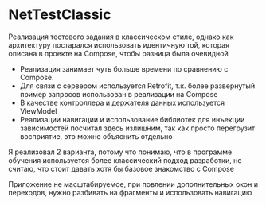 # NetTestClassic
Реализация тестового задания в классическом стиле, однако как архитектуру постарался использовать идентичную той, которая описана в проекте на Compose, чтобы разница была очевидной

- Реализация занимает чуть больше времени по сравнению с Compose.
- Для связи с сервером используется Retrofit, т.к. более развернутый пример запросов использован в реализации на Compose
- В качестве контроллера и держателя данных используется ViewModel
- Реализации навигации и использование библиотек для инъекции зависимостей посчитал здесь излишним, так как просто перегрузит восприятие, это можно объяснить отдельно

Я реализовал 2 варианта, потому что понимаю, что в программе обучения используется более классический подход разработки, но считаю, что стоит давать хотя бы базовое знакомство с Compose

Приложение не масштабируемое, при повлении дополнительных окон и переходов, нужно разбивать на фрагменты и использовать навигацию
